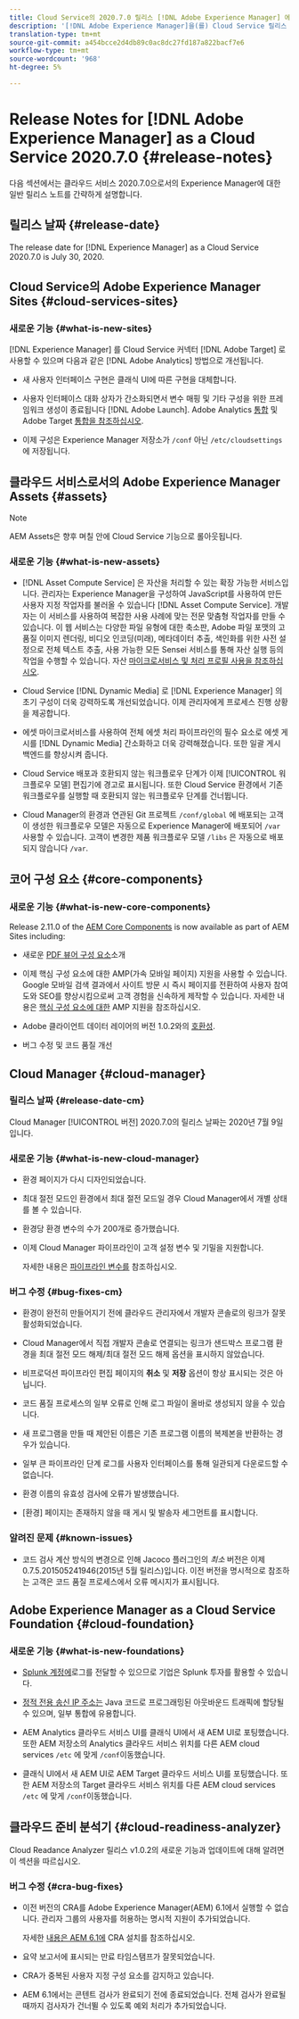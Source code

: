 ```yaml
---
title: Cloud Service의 2020.7.0 릴리스 [!DNL Adobe Experience Manager] 에 대한 릴리스 노트입니다.
description: '[!DNL Adobe Experience Manager]을(를) Cloud Service 릴리스 노트로(2020.7.0).'
translation-type: tm+mt
source-git-commit: a454bcce2d4db89c0ac8dc27fd187a822bacf7e6
workflow-type: tm+mt
source-wordcount: '968'
ht-degree: 5%

---
```



# Release Notes for [!DNL Adobe Experience Manager] as a Cloud Service 2020.7.0 {#release-notes}

다음 섹션에서는 클라우드 서비스 2020.7.0으로서의 Experience Manager에 대한 일반 릴리스 노트를 간략하게 설명합니다.

## 릴리스 날짜 {#release-date}

The release date for [!DNL Experience Manager] as a Cloud Service 2020.7.0 is July 30, 2020.

## Cloud Service의 Adobe Experience Manager Sites {#cloud-services-sites}

### 새로운 기능 {#what-is-new-sites}

[!DNL Experience Manager] 를 Cloud Service 커넥터 [!DNL Adobe Target] 로 사용할 수 있으며 다음과 같은 [!DNL Adobe Analytics] 방법으로 개선됩니다.

* 새 사용자 인터페이스 구현은 클래식 UI에 따른 구현을 대체합니다.

* 사용자 인터페이스 대화 상자가 간소화되면서 변수 매핑 및 기타 구성을 위한 프레임워크 생성이 종료됩니다 [!DNL Adobe Launch]. Adobe Analytics [통합](https://docs.adobe.com/content/help/en/experience-manager-cloud-service/sites/integrations/integrating-adobe-analytics.html) 및 Adobe Target [통합을 참조하십시오](https://docs.adobe.com/content/help/en/experience-manager-cloud-service/sites/integrations/integrating-adobe-target.html).

* 이제 구성은 Experience Manager 저장소가 `/conf` 아닌 `/etc/cloudsettings` 에 저장됩니다.

## 클라우드 서비스로서의 Adobe Experience Manager Assets {#assets}

>[!NOTE]
>AEM Assets은 향후 며칠 안에 Cloud Service 기능으로 롤아웃됩니다.

### 새로운 기능 {#what-is-new-assets}

* [!DNL Asset Compute Service] 은 자산을 처리할 수 있는 확장 가능한 서비스입니다. 관리자는 Experience Manager을 구성하여 JavaScript를 사용하여 만든 사용자 지정 작업자를 불러올 수 있습니다 [!DNL Asset Compute Service]. 개발자는 이 서비스를 사용하여 복잡한 사용 사례에 맞는 전문 맞춤형 작업자를 만들 수 있습니다. 이 웹 서비스는 다양한 파일 유형에 대한 축소판, Adobe 파일 포맷의 고품질 이미지 렌더링, 비디오 인코딩(미래), 메타데이터 추출, 색인화를 위한 사전 설정으로 전체 텍스트 추출, 사용 가능한 모든 Sensei 서비스를 통해 자산 실행 등의 작업을 수행할 수 있습니다. 자산 [마이크로서비스 및 처리 프로필 사용을 참조하십시오](/help/assets/asset-microservices-configure-and-use.md).

* Cloud Service [!DNL Dynamic Media] 로 [!DNL Experience Manager] 의 초기 구성이 더욱 강력하도록 개선되었습니다. 이제 관리자에게 프로세스 진행 상황을 제공합니다.

* 에셋 마이크로서비스를 사용하여 전체 에셋 처리 파이프라인의 필수 요소로 에셋 게시를 [!DNL Dynamic Media] 간소화하고 더욱 강력해졌습니다. 또한 일괄 게시 백엔드를 향상시켜 줍니다.

* Cloud Service 배포과 호환되지 않는 워크플로우 단계가 이제 [!UICONTROL 워크플로우 모델] 편집기에 경고로 표시됩니다. 또한 Cloud Service 환경에서 기존 워크플로우를 실행할 때 호환되지 않는 워크플로우 단계를 건너뜁니다.

* Cloud Manager의 환경과 연관된 Git 프로젝트 `/conf/global` 에 배포되는 고객이 생성한 워크플로우 모델은 자동으로 Experience Manager에 배포되어 `/var` 사용할 수 있습니다. 고객이 변경한 제품 워크플로우 모델 `/libs` 은 자동으로 배포되지 않습니다 `/var`.

## 코어 구성 요소 {#core-components}

### 새로운 기능 {#what-is-new-core-components}

Release 2.11.0 of the [AEM Core Components](https://docs.adobe.com/content/help/ko-KR/experience-manager-core-components/using/introduction.html) is now available as part of AEM Sites including:

* 새로운 [PDF 뷰어 구성 요소](https://aemcomponents.dev/content/core-components-examples/library/page-authoring/pdf-viewer.html)소개

* 이제 핵심 구성 요소에 대한 AMP(가속 모바일 페이지) 지원을 사용할 수 있습니다. Google 모바일 검색 결과에서 사이트 방문 시 즉시 페이지를 전환하여 사용자 참여도와 SEO를 향상시킴으로써 고객 경험을 신속하게 제작할 수 있습니다.
자세한 내용은 [핵심 구성 요소에 대한](https://docs.adobe.com/content/help/en/experience-manager-core-components/using/developing/amp.html) AMP 지원을 참조하십시오.

* Adobe 클라이언트 데이터 레이어의 버전 1.0.2와의 [호환성](https://docs.adobe.com/content/help/en/experience-manager-core-components/using/developing/data-layer/overview.html).

* 버그 수정 및 코드 품질 개선

## Cloud Manager {#cloud-manager}

### 릴리스 날짜 {#release-date-cm}

Cloud Manager [!UICONTROL 버전] 2020.7.0의 릴리스 날짜는 2020년 7월 9일입니다.

### 새로운 기능 {#what-is-new-cloud-manager}

* 환경 페이지가 다시 디자인되었습니다.

* 최대 절전 모드인 환경에서 최대 절전 모드일 경우 Cloud Manager에서 개별 상태를 볼 수 있습니다.

* 환경당 환경 변수의 수가 200개로 증가했습니다.

* 이제 Cloud Manager 파이프라인이 고객 설정 변수 및 기밀을 지원합니다.

   자세한 내용은 [파이프라인 변수를](/help/onboarding/getting-access-to-aem-in-cloud/creating-aem-application-project.md#pipeline-variables) 참조하십시오.

### 버그 수정 {#bug-fixes-cm}

* 환경이 완전히 만들어지기 전에 클라우드 관리자에서 개발자 콘솔로의 링크가 잘못 활성화되었습니다.

* Cloud Manager에서 직접 개발자 콘솔로 연결되는 링크가 샌드박스 프로그램 환경을 최대 절전 모드 해제/최대 절전 모드 해제 옵션을 표시하지 않았습니다.

* 비프로덕션 파이프라인 편집 페이지의 **취소** 및 **저장** 옵션이 항상 표시되는 것은 아닙니다.

* 코드 품질 프로세스의 일부 오류로 인해 로그 파일이 올바로 생성되지 않을 수 있습니다.

* 새 프로그램을 만들 때 제안된 이름은 기존 프로그램 이름의 복제본을 반환하는 경우가 있습니다.

* 일부 큰 파이프라인 단계 로그를 사용자 인터페이스를 통해 일관되게 다운로드할 수 없습니다.

* 환경 이름의 유효성 검사에 오류가 발생했습니다.

* [환경] 페이지는 존재하지 않을 때 게시 및 발송자 세그먼트를 표시합니다.

### 알려진 문제 {#known-issues}

* 코드 검사 계산 방식의 변경으로 인해 Jacoco 플러그인의 *최소* 버전은 이제 0.7.5.201505241946(2015년 5월 릴리스)입니다. 이전 버전을 명시적으로 참조하는 고객은 코드 품질 프로세스에서 오류 메시지가 표시됩니다.


## Adobe Experience Manager as a Cloud Service Foundation {#cloud-foundation}

### 새로운 기능 {#what-is-new-foundations}

* [Splunk 계정에](/help/implementing/developing/introduction/logging.md#splunk-logs)로그를 전달할 수 있으므로 기업은 Splunk 투자를 활용할 수 있습니다.

* [정적 전용 송신 IP 주소는](/help/implementing/developing/introduction/development-guidelines.md#dedicated-egress-ip-address) Java 코드로 프로그래밍된 아웃바운드 트래픽에 할당될 수 있으며, 일부 통합에 유용합니다.

* AEM Analytics 클라우드 서비스 UI를 클래식 UI에서 새 AEM UI로 포팅했습니다. 또한 AEM 저장소의 Analytics 클라우드 서비스 위치를 다른 AEM cloud services `/etc` 에 맞게 `/conf`이동했습니다.

* 클래식 UI에서 새 AEM UI로 AEM Target 클라우드 서비스 UI를 포팅했습니다. 또한 AEM 저장소의 Target 클라우드 서비스 위치를 다른 AEM cloud services `/etc` 에 맞게 `/conf`이동했습니다.

## 클라우드 준비 분석기 {#cloud-readiness-analyzer}

Cloud Readance Analyzer 릴리스 v1.0.2의 새로운 기능과 업데이트에 대해 알려면 이 섹션을 따르십시오.

### 버그 수정 {#cra-bug-fixes}

* 이전 버전의 CRA를 Adobe Experience Manager(AEM) 6.1에서 실행할 수 없습니다. 관리자 그룹의 사용자를 허용하는 명시적 지원이 추가되었습니다.

   자세한 [내용은 AEM 6.1에](https://docs.adobe.com/content/help/en/experience-manager-cloud-service/moving/cloud-migration/cloud-readiness-analyzer/using-cloud-readiness-analyzer.html#installing-on-aem61) CRA 설치를 참조하십시오.

* 요약 보고서에 표시되는 만료 타임스탬프가 잘못되었습니다.

* CRA가 중복된 사용자 지정 구성 요소를 감지하고 있습니다.

* AEM 6.1에서는 콘텐트 검사가 완료되기 전에 종료되었습니다. 전체 검사가 완료될 때까지 검사자가 건너뛸 수 있도록 예외 처리가 추가되었습니다.
